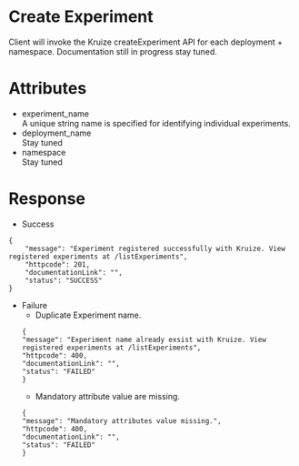 # Create Experiment

Client will invoke the Kruize createExperiment API for each deployment + namespace. Documentation still in progress stay
tuned.

# Attributes

* experiment_name \
  A unique string name is specified for identifying individual experiments.
* deployment_name \
  Stay tuned
* namespace \
  Stay tuned

# Response

* Success

```
{
    "message": "Experiment registered successfully with Kruize. View registered experiments at /listExperiments",
    "httpcode": 201,
    "documentationLink": "",
    "status": "SUCCESS"
}
```

* Failure
  * Duplicate Experiment name.
  ```
  {
  "message": "Experiment name already exsist with Kruize. View registered experiments at /listExperiments",
  "httpcode": 400,
  "documentationLink": "",
  "status": "FAILED"
  }
  ```
  * Mandatory attribute value are missing.
  ```
  {
  "message": "Mandatory attributes value missing.",
  "httpcode": 400,
  "documentationLink": "",
  "status": "FAILED"
  }
  ```